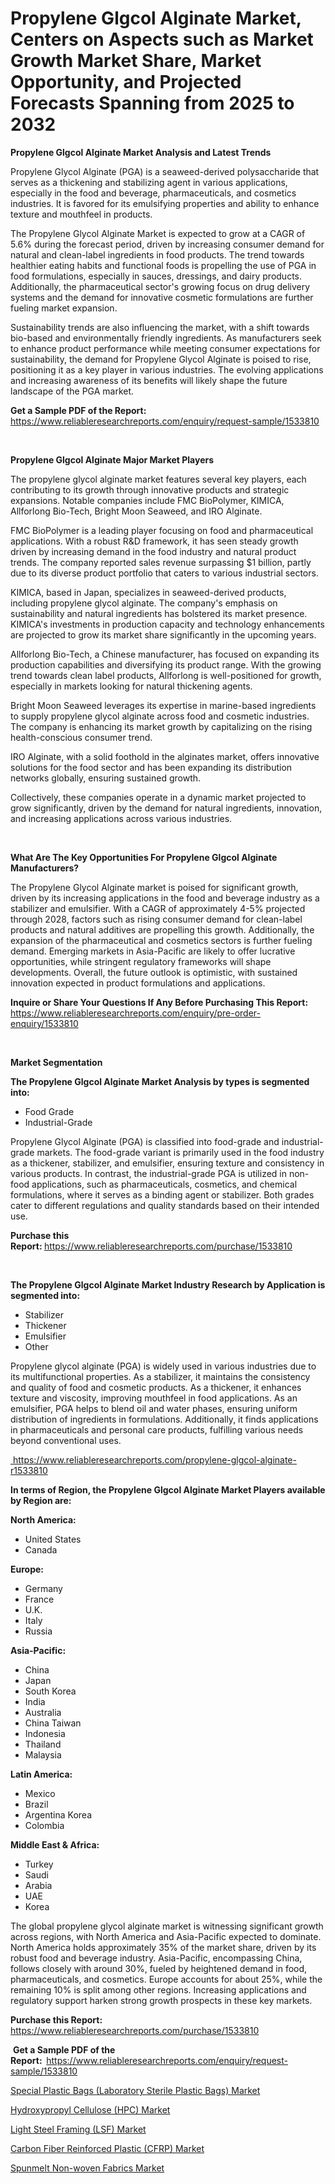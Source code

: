 <p><h1>Propylene Glgcol Alginate Market, Centers on Aspects such as Market Growth Market Share, Market Opportunity, and Projected Forecasts Spanning from 2025 to 2032</h1></p><p><strong>Propylene Glgcol Alginate Market Analysis and Latest Trends</strong></p>
<p><p>Propylene Glycol Alginate (PGA) is a seaweed-derived polysaccharide that serves as a thickening and stabilizing agent in various applications, especially in the food and beverage, pharmaceuticals, and cosmetics industries. It is favored for its emulsifying properties and ability to enhance texture and mouthfeel in products.</p><p>The Propylene Glycol Alginate Market is expected to grow at a CAGR of 5.6% during the forecast period, driven by increasing consumer demand for natural and clean-label ingredients in food products. The trend towards healthier eating habits and functional foods is propelling the use of PGA in food formulations, especially in sauces, dressings, and dairy products. Additionally, the pharmaceutical sector's growing focus on drug delivery systems and the demand for innovative cosmetic formulations are further fueling market expansion.</p><p>Sustainability trends are also influencing the market, with a shift towards bio-based and environmentally friendly ingredients. As manufacturers seek to enhance product performance while meeting consumer expectations for sustainability, the demand for Propylene Glycol Alginate is poised to rise, positioning it as a key player in various industries. The evolving applications and increasing awareness of its benefits will likely shape the future landscape of the PGA market.</p></p>
<p><strong>Get a Sample PDF of the Report:&nbsp;</strong> <a href="https://www.reliableresearchreports.com/enquiry/request-sample/1533810?utm_campaign=102&utm_medium=2&utm_source=Github&utm_content=ia&utm_term=02022025&utm_id=propylene-glgcol-alginate">https://www.reliableresearchreports.com/enquiry/request-sample/1533810</a></p>
<p>&nbsp;</p>
<p><strong>Propylene Glgcol Alginate Major Market Players</strong></p>
<p><p>The propylene glycol alginate market features several key players, each contributing to its growth through innovative products and strategic expansions. Notable companies include FMC BioPolymer, KIMICA, Allforlong Bio-Tech, Bright Moon Seaweed, and IRO Alginate.</p><p>FMC BioPolymer is a leading player focusing on food and pharmaceutical applications. With a robust R&D framework, it has seen steady growth driven by increasing demand in the food industry and natural product trends. The company reported sales revenue surpassing $1 billion, partly due to its diverse product portfolio that caters to various industrial sectors.</p><p>KIMICA, based in Japan, specializes in seaweed-derived products, including propylene glycol alginate. The company's emphasis on sustainability and natural ingredients has bolstered its market presence. KIMICA's investments in production capacity and technology enhancements are projected to grow its market share significantly in the upcoming years.</p><p>Allforlong Bio-Tech, a Chinese manufacturer, has focused on expanding its production capabilities and diversifying its product range. With the growing trend towards clean label products, Allforlong is well-positioned for growth, especially in markets looking for natural thickening agents.</p><p>Bright Moon Seaweed leverages its expertise in marine-based ingredients to supply propylene glycol alginate across food and cosmetic industries. The company is enhancing its market growth by capitalizing on the rising health-conscious consumer trend.</p><p>IRO Alginate, with a solid foothold in the alginates market, offers innovative solutions for the food sector and has been expanding its distribution networks globally, ensuring sustained growth.</p><p>Collectively, these companies operate in a dynamic market projected to grow significantly, driven by the demand for natural ingredients, innovation, and increasing applications across various industries.</p></p>
<p>&nbsp;</p>
<p><strong>What Are The Key Opportunities For Propylene Glgcol Alginate Manufacturers?</strong></p>
<p><p>The Propylene Glycol Alginate market is poised for significant growth, driven by its increasing applications in the food and beverage industry as a stabilizer and emulsifier. With a CAGR of approximately 4-5% projected through 2028, factors such as rising consumer demand for clean-label products and natural additives are propelling this growth. Additionally, the expansion of the pharmaceutical and cosmetics sectors is further fueling demand. Emerging markets in Asia-Pacific are likely to offer lucrative opportunities, while stringent regulatory frameworks will shape developments. Overall, the future outlook is optimistic, with sustained innovation expected in product formulations and applications.</p></p>
<p><strong>Inquire or Share Your Questions If Any Before Purchasing This Report:</strong> <a href="https://www.reliableresearchreports.com/enquiry/pre-order-enquiry/1533810?utm_campaign=102&utm_medium=2&utm_source=Github&utm_content=ia&utm_term=02022025&utm_id=propylene-glgcol-alginate">https://www.reliableresearchreports.com/enquiry/pre-order-enquiry/1533810</a></p>
<p>&nbsp;</p>
<p><strong>Market Segmentation</strong></p>
<p><strong>The Propylene Glgcol Alginate Market Analysis by types is segmented into:</strong></p>
<p><ul><li>Food Grade</li><li>Industrial-Grade</li></ul></p>
<p><p>Propylene Glycol Alginate (PGA) is classified into food-grade and industrial-grade markets. The food-grade variant is primarily used in the food industry as a thickener, stabilizer, and emulsifier, ensuring texture and consistency in various products. In contrast, the industrial-grade PGA is utilized in non-food applications, such as pharmaceuticals, cosmetics, and chemical formulations, where it serves as a binding agent or stabilizer. Both grades cater to different regulations and quality standards based on their intended use.</p></p>
<p><strong>Purchase this Report:&nbsp;</strong><a href="https://www.reliableresearchreports.com/purchase/1533810?utm_campaign=102&utm_medium=2&utm_source=Github&utm_content=ia&utm_term=02022025&utm_id=propylene-glgcol-alginate">https://www.reliableresearchreports.com/purchase/1533810</a></p>
<p>&nbsp;</p>
<p><strong>The Propylene Glgcol Alginate Market Industry Research by Application is segmented into:</strong></p>
<p><ul><li>Stabilizer</li><li>Thickener</li><li>Emulsifier</li><li>Other</li></ul></p>
<p><p>Propylene glycol alginate (PGA) is widely used in various industries due to its multifunctional properties. As a stabilizer, it maintains the consistency and quality of food and cosmetic products. As a thickener, it enhances texture and viscosity, improving mouthfeel in food applications. As an emulsifier, PGA helps to blend oil and water phases, ensuring uniform distribution of ingredients in formulations. Additionally, it finds applications in pharmaceuticals and personal care products, fulfilling various needs beyond conventional uses.</p></p>
<p><a href="https://www.reliableresearchreports.com/propylene-glgcol-alginate-r1533810?utm_campaign=102&utm_medium=2&utm_source=Github&utm_content=ia&utm_term=02022025&utm_id=propylene-glgcol-alginate">&nbsp;https://www.reliableresearchreports.com/propylene-glgcol-alginate-r1533810</a></p>
<p><strong>In terms of Region, the Propylene Glgcol Alginate Market Players available by Region are:</strong></p>
<p>
    <p> <strong> North America: </strong>
        <ul>
            <li>United States</li>
            <li>Canada</li>
        </ul>
        </p> 
    <p> <strong> Europe: </strong>
        <ul>
            <li>Germany</li>
            <li>France</li>
            <li>U.K.</li>
            <li>Italy</li>
            <li>Russia</li>
        </ul>
        </p> 
    <p> <strong> Asia-Pacific: </strong>
        <ul>
            <li>China</li>
            <li>Japan</li>
            <li>South Korea</li>
            <li>India</li>
            <li>Australia</li>
            <li>China Taiwan</li>
            <li>Indonesia</li>
            <li>Thailand</li>
            <li>Malaysia</li>
        </ul>
        </p> 
    <p> <strong> Latin America: </strong>
        <ul>
            <li>Mexico</li>
            <li>Brazil</li>
            <li>Argentina Korea</li>
            <li>Colombia</li>
        </ul>
        </p> 
    <p> <strong> Middle East & Africa: </strong>
        <ul>
            <li>Turkey</li>
            <li>Saudi</li>
            <li>Arabia</li>
            <li>UAE</li>
            <li>Korea</li>
        </ul>
    </p>
    </p>
<p><p>The global propylene glycol alginate market is witnessing significant growth across regions, with North America and Asia-Pacific expected to dominate. North America holds approximately 35% of the market share, driven by its robust food and beverage industry. Asia-Pacific, encompassing China, follows closely with around 30%, fueled by heightened demand in food, pharmaceuticals, and cosmetics. Europe accounts for about 25%, while the remaining 10% is split among other regions. Increasing applications and regulatory support harken strong growth prospects in these key markets.</p></p>
<p><strong>Purchase this Report: </strong><a href="https://www.reliableresearchreports.com/purchase/1533810?utm_campaign=102&utm_medium=2&utm_source=Github&utm_content=ia&utm_term=02022025&utm_id=propylene-glgcol-alginate">https://www.reliableresearchreports.com/purchase/1533810</a></p>
<p>&nbsp;<strong>Get a Sample PDF of the Report:&nbsp;&nbsp;</strong><a href="https://www.reliableresearchreports.com/enquiry/request-sample/1533810?utm_campaign=102&utm_medium=2&utm_source=Github&utm_content=ia&utm_term=02022025&utm_id=propylene-glgcol-alginate">https://www.reliableresearchreports.com/enquiry/request-sample/1533810</a></p>
<p><strong></strong></p>
<p><p><a href="https://github.com/pearlinewhite4692/Market-Research-Report-List-1/blob/main/special-plastic-bags-laboratory-sterile-plastic-bags-market.md?utm_campaign=102&utm_medium=2&utm_source=Github&utm_content=ia&utm_term=02022025&utm_id=propylene-glgcol-alginate">Special Plastic Bags (Laboratory Sterile Plastic Bags) Market</a></p><p><a href="https://github.com/nafidurii/Market-Research-Report-List-1/blob/main/hydroxypropyl-cellulose-hpc-market.md?utm_campaign=102&utm_medium=2&utm_source=Github&utm_content=ia&utm_term=02022025&utm_id=propylene-glgcol-alginate">Hydroxypropyl Cellulose (HPC) Market</a></p><p><a href="https://github.com/dbichayison/Market-Research-Report-List-1/blob/main/light-steel-framing-lsf-market.md?utm_campaign=102&utm_medium=2&utm_source=Github&utm_content=ia&utm_term=02022025&utm_id=propylene-glgcol-alginate">Light Steel Framing (LSF) Market</a></p><p><a href="https://github.com/pinzinyaah/Market-Research-Report-List-1/blob/main/carbon-fiber-reinforced-plastic-cfrp-market.md?utm_campaign=102&utm_medium=2&utm_source=Github&utm_content=ia&utm_term=02022025&utm_id=propylene-glgcol-alginate">Carbon Fiber Reinforced Plastic (CFRP) Market</a></p><p><a href="https://github.com/tumacaakesha78/Market-Research-Report-List-1/blob/main/spunmelt-non-woven-fabrics-market.md?utm_campaign=102&utm_medium=2&utm_source=Github&utm_content=ia&utm_term=02022025&utm_id=propylene-glgcol-alginate">Spunmelt Non-woven Fabrics Market</a></p></p>